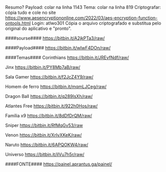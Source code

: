 Resumo?
Payload: colar na linha 1143
Tema: colar na linha 819
Criptografar: cópia tudo e cole no site https://www.aesencryptiononline.com/2022/03/aes-encryption-function-ontools.html
Login: atlwo301
Cópia o arquivo criptografado e substitua pelo original do aplicativo e "pronto".

####sourse####
https://bitbin.it/A2jkPTa3/raw/

####Payload####
https://bitbin.it/wIwF4DOn/raw/

####Temas####
Corinthians
https://bitbin.it/JREvfNdf/raw/

Jinx
https://bitbin.it/PY8Mb7aB/raw/

Sala Gamer
https://bitbin.it/f2JcZ4Y9/raw/

Homem de ferro
https://bitbin.it/mqmLJCeg/raw/

Dragon Ball
https://bitbin.it/q289IsXh/raw/

Atlantes Free
https://bitbin.it/922h0Hos/raw/

Família x9
https://bitbin.it/8dDfDrQM/raw/

Sniper
https://bitbin.it/RfMqGv53/raw

Venon
https://bitbin.it/XrIvXKeK/raw/

Naruto
https://bitbin.it/6APQOKW4/raw/

Universo
https://bitbin.it/ilVu7h5r/raw/

####FONTE####
https://painel.aprantus.ga/painel/
